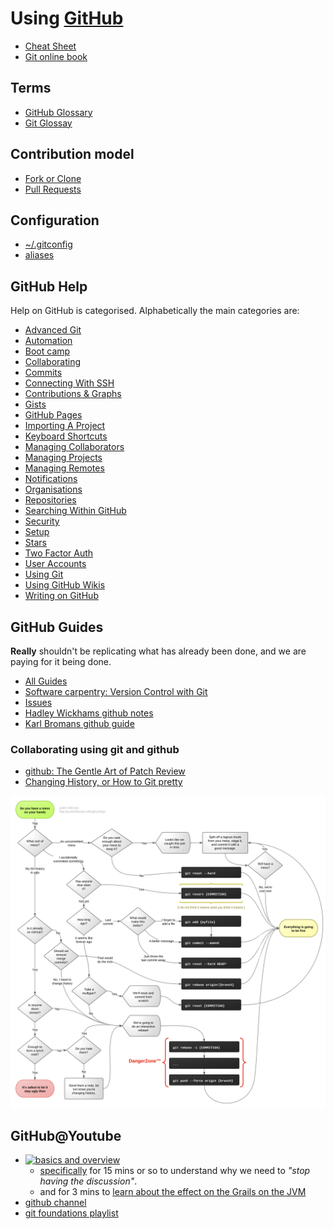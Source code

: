 # Using [GitHub](http://www.github.com)

* [Cheat Sheet](http://git.io/sheet)
* [Git online book](http://git-scm.com/book/en/v2)

## Terms

* [GitHub Glossary](https://help.github.com/articles/github-glossary/)
* [Git Glossay](https://www.kernel.org/pub/software/scm/git/docs/gitglossary.html)

## Contribution model

* [Fork or Clone](fork_vs_clone.md)
* [Pull Requests](pull_requests.md)

## Configuration

* [~/.gitconfig](gitconfig.md)
* [aliases](useful_aliases.md)

## GitHub Help

Help on GitHub is categorised. Alphabetically the main categories are:

* [Advanced Git](https://help.github.com/categories/advanced-git/)
* [Automation](https://help.github.com/categories/automation/)
* [Boot camp](https://help.github.com/categories/bootcamp/)
* [Collaborating](https://help.github.com/categories/collaborating/)
* [Commits](https://help.github.com/categories/commits/)
* [Connecting With SSH](https://help.github.com/categories/ssh/)
* [Contributions & Graphs](https://help.github.com/categories/graphs-and-contributions/)
* [Gists](https://help.github.com/categories/gists/)
* [GitHub Pages](https://help.github.com/categories/github-pages-basics/)
* [Importing A Project](https://help.github.com/categories/importing/)
* [Keyboard Shortcuts](https://help.github.com/categories/keyboard-shortcuts/)
* [Managing Collaborators](https://help.github.com/categories/managing-repository-collaborators/)
* [Managing Projects](https://help.github.com/categories/managing-projects/)
* [Managing Remotes](https://help.github.com/categories/managing-remotes/)
* [Notifications](https://help.github.com/categories/notifications/)
* [Organisations](https://help.github.com/categories/organizations/)
* [Repositories](https://help.github.com/categories/repositories/)
* [Searching Within GitHub](https://help.github.com/categories/search/)
* [Security](https://help.github.com/categories/security/)
* [Setup](https://help.github.com/categories/setup/)
* [Stars](https://help.github.com/categories/stars/)
* [Two Factor Auth](https://help.github.com/categories/two-factor-authentication-2fa/)
* [User Accounts](https://help.github.com/categories/user-accounts/)
* [Using Git](https://help.github.com/categories/using-git/)
* [Using GitHub Wikis](https://help.github.com/categories/wiki/)
* [Writing on GitHub](https://help.github.com/categories/writing-on-github/)

## GitHub Guides

**Really** shouldn't be replicating what has already been done, and we are paying for it being done.

* [All Guides](https://guides.github.com)
* [Software carpentry: Version Control with Git](http://swcarpentry.github.io/git-novice)
* [Issues](https://guides.github.com/features/issues)
* [Hadley Wickhams github notes](http://r-pkgs.had.co.nz)
* [Karl Bromans github guide](http://kbroman.org/github_tutorial)

### Collaborating using git and github
* [github: The Gentle Art of Patch Review](http://sarah.thesharps.us/2014/09/01/the-gentle-art-of-patch-review)
* [Changing History, or How to Git pretty](https://presentate.com/bobthecow/talks/changing-history#slide-6)

<img src="images/git-pretty.png" width=900>

## GitHub@Youtube

* [![basics and overview](http://img.youtube.com/vi/U8GBXvdmHT4/0.jpg)](https://www.youtube.com/watch?v=U8GBXvdmHT4)
  * [specifically](https://www.youtube.com/watch?v=U8GBXvdmHT4&t=26m50s) for 15 mins or so to understand why we need to *"stop having the discussion"*.
  * and for 3 mins to [learn about the effect on the Grails on the JVM](https://www.youtube.com/watch?v=U8GBXvdmHT4&t=45m10s)
* [github channel](https://www.youtube.com/channel/UCP7RrmoueENv9TZts3HXXtw)
* [git foundations playlist](https://www.youtube.com/playlist?list=PLg7s6cbtAD15G8lNyoaYDuKZSKyJrgwB-)
